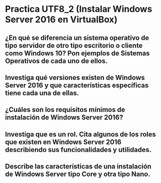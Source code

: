 # Practica UTF8_2 (Instalar Windows Server 2016 en VirtualBox)


## ¿En qué se diferencia un sistema operativo de tipo servidor de otro tipo escritorio o cliente como Windows 10? Pon ejemplos de Sistemas Operativos de cada uno de ellos.
## Investiga qué versiones existen de Windows Server 2016 y que características específicas tiene cada una de ellas.
## ¿Cuáles son los requisitos mínimos de instalación de Windows Server 2016?
## Investiga que es un rol. Cita algunos de los roles que existen en Windows Server 2016 describiendo sus funcionalidades y utilidades.
## Describe las características de una instalación de Windows Server tipo Core y otra tipo Nano.